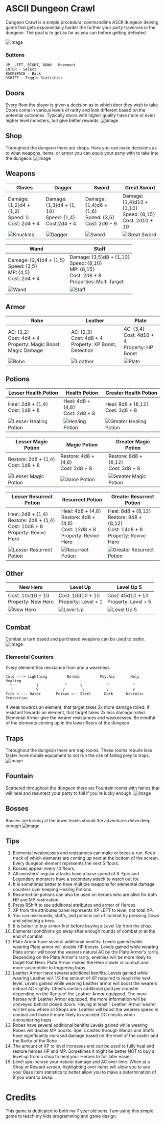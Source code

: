 # ASCII Dungeon Crawl
Dungeon Crawl is a simple procedural commandline ASCII dungeon delving game that gets exponentially harder the further your party traverses in the dungeon. The goal is to get as far as you can before getting defeated.

![image](https://github.com/user-attachments/assets/fd0416d4-98e1-480c-acc5-10d303822b72)

### Buttons
```
UP, LEFT, RIGHT, DOWN - Movement
ENTER - Select
BACKSPACE - Back
RSHIFT - Toggle Statistics
```

## Doors
Every floor the player is given a decision as to which door they wish to take. Doors come in various levels of rarity and look different based on the potential outcomes. Typically doors with higher quality have more or even higher level monsters, but give better rewards.
![image](https://github.com/user-attachments/assets/fc1db7e2-efcb-4ee4-8e59-3bd4cc108902)

## Shop
Throughout the dungeon there are shops. Here you can make decisions as to what weapons, items, or armor you can equip your party with to take into the dungeon.
![image](https://github.com/user-attachments/assets/6ef414cc-7b42-40e6-81f5-f6456ed9aa59)

## Weapons
|Gloves|Dagger|Sword|Great Sword|
|---|---|---|---|
|Damage: {1,2}d4 + {1,3}<br>Speed: 0<br>Cost: 2d4 + 4|Damage: {1,3}d4 + {1, 10}<br>Speed: {1,4}<br>Cost:2d4 + 4|Damage: {1,4}d6 + {1,6}<br>Speed: {3,6}<br>Cost: 2d6 + 6|Damage: {1,4}d10 + {1,10}<br>Speed: {8,15}<br>Cost: 2d10 + 10|
|![Knuckles](https://github.com/user-attachments/assets/1094d21a-a65f-439e-9c89-f0f549d46a2d)|![Dagger](https://github.com/user-attachments/assets/55750dee-7a86-4167-983e-77cb1372841a)|![Sword](https://github.com/user-attachments/assets/969d0b16-02d6-445a-870b-1fe6436ebd3d)|![Great Sword](https://github.com/user-attachments/assets/daa5d220-485d-492f-8e1c-4d573f3e28af)

|Wand|Staff|
|---|---|
|Damage: {2,4}d4 + {1,5}<br>Speed: {2,5}<br>MP: {4,5}<br>Cost: 2d4 + 4|Damage: {3,5}d8 + {1,10}<br>Speed: {8,10}<br>MP: {8,15}<br>Cost: 2d8 + 8<br>Properties: Multi Target|
|![Wand](https://github.com/user-attachments/assets/c150a96b-6068-4863-8049-1bf59bf239cc)|![Staff](https://github.com/user-attachments/assets/e684ad1b-fe32-4f02-b53d-baed0c892461)|

## Armor
|Robe|Leather|Plate|
|---|---|---|
|AC: {1,2}<br>Cost: 4d4 + 4<br>Property: Magic Boost, Magic Damage|AC: {2,3}<br>Cost: 4d8 + 4<br>Property: XP Boost, Detection|AC: {3,4}<br>Cost: 4d10 + 4<br>Property: HP Boost|
|![Robe](https://github.com/user-attachments/assets/1a62fc60-e865-42f7-9abf-4c960b1e7713)|![Leather](https://github.com/user-attachments/assets/30a1872a-76d9-460f-92c5-2231e936f0da)|![Plate](https://github.com/user-attachments/assets/07e325ea-8366-45af-8e16-ed75eec6105a)|

## Potions
|Lesser Health Potion|Health Potion|Greater Health Potion|
|---|---|---|
|Heal: 2d8 + {1,4}<br>Cost: 1d8 + 8|Heal: 4d8 + {4,8}<br>Cost: 2d8 + 8|Heal: 8d8 + {8,12}<br>Cost: 3d8 + 8|
|![Lesser Healing Potion](https://github.com/user-attachments/assets/8a6137ea-bd12-4034-a334-baf2688f4ad6)|![Healing Potion](https://github.com/user-attachments/assets/21267813-9704-4a85-ac30-ee1ef4bb56bd)|![Greater Healing Potion](https://github.com/user-attachments/assets/30f4aaa5-176c-4606-86e3-0947bebef1b8)|

|Lesser Magic Potion|Magic Potion|Greater Magic Potion|
|---|---|---|
|Restore: 2d8 + {1,4}<br>Cost: 1d8 + 8|Restore: 4d8 + {4,8}<br>Cost: 2d8 + 8|Restore: 8d8 + {8,12}<br>Cost: 3d8 + 8|
|![Lesser Magic Potion](https://github.com/user-attachments/assets/10552c47-a10d-4b2a-8211-1f68405862d7)|![Game Potion](https://github.com/user-attachments/assets/ce557771-ce12-442d-a64e-eae412f419f7)|![Greater Magic Potion](https://github.com/user-attachments/assets/df5d1512-230c-4bcd-92aa-4db4a6d99f47)|

|Lesser Resurrect Potion|Resurrect Potion|Greater Resurrect Potion|
|---|---|---|
|Heal: 2d8 + {1,4}<br>Restore: 2d8 + {1,4}<br>Cost: 10d8 + 8<br>Property: Revive Hero|Heal: 4d8 + {4,8}<br>Restore: 4d8 + {4,8}<br>Cost: 12d8 + 8<br>Property: Revive Hero|Heal: 8d8 + {8,12}<br>Restore: 8d8 + {8,12}<br>Cost: 14d8 + 8<br>Property: Revive Hero|
|![Lesser Resurrect Potion](https://github.com/user-attachments/assets/3185fc71-224e-457f-ae69-d80137a43c63)|![Resurrect Potion](https://github.com/user-attachments/assets/f639a7b0-bb3e-42f5-9d31-675e0fe140c7)|![Greater Resurrect Potion](https://github.com/user-attachments/assets/48ad9735-1ab8-4c01-8f99-27b6363328e5)|

## Other
|New Hero|Level Up|Level Up 5|
|---|---|---|
|Cost: 10d10 + 10<br>Property: New Hero|Cost: 10d10 + 10<br>Property: Level + 1|Cost: 45d10 + 10<br>Property: Level + 5|
|![New Hero](https://github.com/user-attachments/assets/5f9b4b1d-3914-446a-9ede-a66db847536e)|![Level Up](https://github.com/user-attachments/assets/8f10774f-f84d-4b75-b2ba-17566c459860)|![Level Up 5](https://github.com/user-attachments/assets/7cb74cad-38bb-4e20-8b8e-183c48041878)

## Combat
Combat is turn based and purchased weapons can be used to battle.
![image](https://github.com/user-attachments/assets/dadcf582-2eff-41f0-a6b1-5435cdb9f934)

### Elemental Counters
Every element has resistance from and a weakness.
```
Cold ---> Lightning         Normal         Psychic       Holy        Healing
  ^           |            ^      \           ^           ^
  |           V           /        v          v           v
Fire <---- Water       Poison <-- Steel      Dark      Necrotic     Protection
```
If weak towards an element, that target takes 2x more damage rolled.
If resistant towards an element, that target takes 2x less damage rolled.
Elemental Armor give the wearer resistances and weaknesses. Be mindful of the elements coming up in the lower floors of the dungeon.

## Traps
Throughout the dungeon there are trap rooms. These rooms require less faster more mobile equipment to not run the risk of falling prey to traps.
![image](https://github.com/user-attachments/assets/1594d89c-b4f8-4c99-bcea-b32eff325559)

## Fountain
Scattered throughout the dungeon there are Fountain rooms with fairies that will heal and resurrect your party to full if you're lucky enough.
![image](https://github.com/user-attachments/assets/e9d30060-8e62-4efd-9d2f-d2a415c5df37)

## Bosses
Bosses are lurking at the lower levels should the adventures delve deep enough
![image](https://github.com/user-attachments/assets/6ebd1795-d279-4ded-a5e1-7831969efe86)

## Tips
1) Elemental weaknesses and resistances can make or break a run. Keep track of which elements are coming up next at the bottom of the screen. Every dungeon element represents the next 5 floors.
2) Bosses appear every 10 floors.
3) All monsters' regular attacks have a base speed of 8. Epic and Legendary monsters have a secondary attack to watch out for.
4) It is sometimes better to have multiple weapons for elemental damage counters over keeping Healing Potions.
5) Resurrection potions can also be used on heroes who are alive for both HP and MP restoration
6) Press RShift to see additional attributes and armor of Heroes
7) XP from the attributes panel represents XP LEFT to level, not total XP.
8) You can use wands, staffs, and potions out of combat by pressing Down and selecting a hero.
9) It is better to buy armor first before buying a Level Up from the shop.
10) Elemental conditions go away after enough rounds of combat or at the end of combat.
11) Plate Armor have several additional benifits.
    Levels gained while wearing Plate armor will double HP boosts.
    Levels gained while wearing Plate armor will boost the wearers natural AC by the Plate Armor's rarity.
    Depending on the Plate Armor's rarity, enemies will be more likely to target that Hero.
    Plate Armor makes the Hero slower in combat and more susceptible to triggering traps
13) Leather Armor have several additional benifits.
    Levels gained while wearing Leather will 1/2 the amount of XP required to reach the next level.
    Levels gained while wearing Leather armor will boost the wearers natural AC slightly.
    Chests contain additional gold per monster depending on the Rarity of the Leather Armor equipped.
    The more heroes with Leather Armor equipped, the more information will be conveyed behind closed doors. Having at least 1 Leather Armor wearer will tell you where all Shops are.
    Leather will boost the wearers speed in combat and make it more likely to succeed DC checks when encountering traps
14) Robes have several additional benifits
    Levels gained while wearing Robes will double MP boosts.
    Spells casted through Wands and Staffs have significantly incrased damage based on the level of the caster and the Rarity of the Robe
15) The amount of XP to level increases and can be used to fully heal and restore heroes HP and MP. Sometimes it might be better NOT to buy a level up from a shop to heal your Heroes to full later easier.
16) Level ups incrase your natural damage and AC over time. When at a Shop or Reward screen, highlighting over items will allow you to see your Base item statistics to better allow you to make a determination of if you want to swap.
   
# Credits
This game is dedicated to both my 7 year old sons. I am using this simple game to teach my kids programming and game design.
